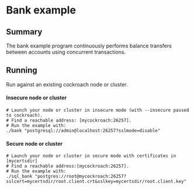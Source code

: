 # Bank example

## Summary

The bank example program continuously performs balance transfers between
accounts using concurrent transactions.

## Running

Run against an existing cockroach node or cluster.

#### Insecure node or cluster
```
# Launch your node or cluster in insecure mode (with --insecure passed to cockroach).
# Find a reachable address: [mycockroach:26257].
# Run the example with:
./bank "postgresql://admin@localhost:26257?sslmode=disable"
```

#### Secure node or cluster
```
# Launch your node or cluster in secure mode with certificates in [mycertsdir]
# Find a reachable address:[mycockroach:26257].
# Run the example with:
./sql_bank "postgres://root@mycockroach:26257?sslcert=mycertsdir/root.client.crt&sslkey=mycertsdir/root.client.key"
```
